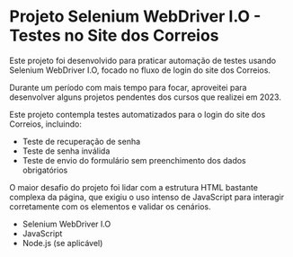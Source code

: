 # Projeto Selenium WebDriver I.O - Testes no Site dos Correios

Este projeto foi desenvolvido para praticar automação de testes usando Selenium WebDriver I.O, focado no fluxo de login do site dos Correios.

Durante um período com mais tempo para focar, aproveitei para desenvolver alguns projetos pendentes dos cursos que realizei em 2023. 

Este projeto contempla testes automatizados para o login do site dos Correios, incluindo:

- Teste de recuperação de senha  
- Teste de senha inválida  
- Teste de envio do formulário sem preenchimento dos dados obrigatórios  

O maior desafio do projeto foi lidar com a estrutura HTML bastante complexa da página, que exigiu o uso intenso de JavaScript para interagir corretamente com os elementos e validar os cenários.

- Selenium WebDriver I.O  
- JavaScript  
- Node.js (se aplicável)  


